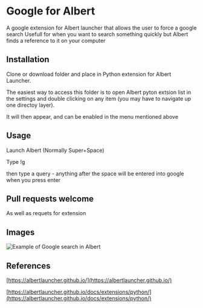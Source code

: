 # Google for Albert
A google extension for Albert launcher that allows the user to force a google search
Usefull for when you want to search something quickly but Albert finds a reference to it on your computer

## Installation
Clone or download folder and place in Python extension for Albert Launcher.

The easiest way to access this folder is to open Albert pyton extsion list in the settings and double clicking on any item (you may have to navigate up one directoy layer).

It will then appear, and can be enabled in the menu mentioned above

## Usage
Launch Albert (Normally Super+Space)

Type !g

then type a query - anything after the space will be entered into google when you press enter

## Pull requests welcome
As well as requets for extension

## Images
![Example of Google search in Albert](https://user-images.githubusercontent.com/9614541/88280117-2b07ed80-ccdd-11ea-9ac5-d8964ef58457.png)

## References
[https://albertlauncher.github.io/](https://albertlauncher.github.io/)

[https://albertlauncher.github.io/docs/extensions/python/](https://albertlauncher.github.io/docs/extensions/python/)
